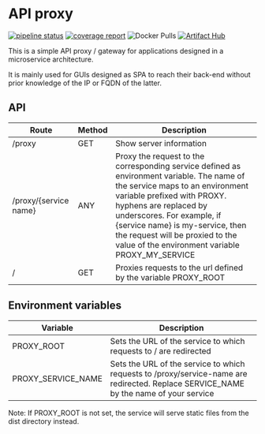 # API proxy

[![pipeline status](https://gitlab.com/moreillon_ci/api_proxy/badges/master/pipeline.svg)](https://gitlab.com/moreillon_ci/api_proxy)
[![coverage report](https://gitlab.com/moreillon_ci/api_proxy/badges/master/coverage.svg)](https://gitlab.com/moreillon_ci/api_proxy)
![Docker Pulls](https://img.shields.io/docker/pulls/moreillon/api-proxy)
[![Artifact Hub](https://img.shields.io/endpoint?url=https://artifacthub.io/badge/repository/moreillon)](https://artifacthub.io/packages/search?repo=moreillon)

This is a simple API proxy / gateway for applications designed in a microservice architecture.

It is mainly used for GUIs designed as SPA to reach their back-end without prior knowledge of the IP or FQDN of the latter.

## API

| Route                 | Method | Description                                                                                                                                                                                                                                                                                                                                |
| --------------------- | ------ | ------------------------------------------------------------------------------------------------------------------------------------------------------------------------------------------------------------------------------------------------------------------------------------------------------------------------------------------ |
| /proxy                | GET    | Show server information                                                                                                                                                                                                                                                                                                                    |
| /proxy/{service name} | ANY    | Proxy the request to the corresponding service defined as environment variable. The name of the service maps to an environment variable prefixed with PROXY. hyphens are replaced by underscores. For example, if {service name} is my-service, then the request will be proxied to the value of the environment variable PROXY_MY_SERVICE |
| /                     | GET    | Proxies requests to the url defined by the variable PROXY_ROOT                                                                                                                                                                                                                                                                             |

## Environment variables

| Variable           | Description                                                                                                                           |
| ------------------ | ------------------------------------------------------------------------------------------------------------------------------------- |
| PROXY_ROOT         | Sets the URL of the service to which requests to / are redirected                                                                     |
| PROXY_SERVICE_NAME | Sets the URL of the service to which requests to /proxy/service-name are redirected. Replace SERVICE_NAME by the name of your service |

Note: If PROXY_ROOT is not set, the service will serve static files from the dist directory instead.
